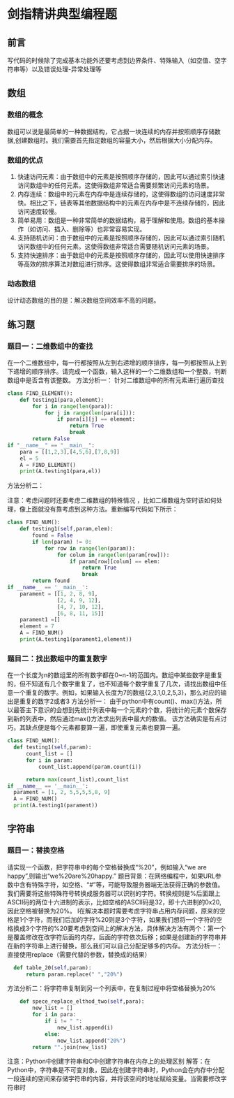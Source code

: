 # 剑指精讲典型编程题

## 前言

  写代码的时候除了完成基本功能外还要考虑到边界条件、特殊输入（如空值、空字符串等）以及错误处理-异常处理等

## 数组

### 数组的概念

  数组可以说是最简单的一种数据结构，它占据一块连续的内存并按照顺序存储数据,创建数组时。我们需要首先指定数组的容量大小，然后根据大小分配内存。

### 数组的优点

1. 快速访问元素：由于数组中的元素是按照顺序存储的，因此可以通过索引快速访问数组中的任何元素。这使得数组非常适合需要频繁访问元素的场景。
2. 内存连续：数组中的元素在内存中是连续存储的，这使得数组的访问速度非常快。相比之下，链表等其他数据结构中的元素在内存中是不连续存储的，因此访问速度较慢。
3. 简单易用：数组是一种非常简单的数据结构，易于理解和使用。数组的基本操作（如访问、插入、删除等）也非常容易实现。
4. 支持随机访问：由于数组中的元素是按照顺序存储的，因此可以通过索引随机访问数组中的任何元素。这使得数组非常适合需要随机访问元素的场景。
5. 支持快速排序：由于数组中的元素是按照顺序存储的，因此可以使用快速排序等高效的排序算法对数组进行排序。这使得数组非常适合需要排序的场景。

### 动态数组

  设计动态数组的目的是：解决数组空间效率不高的问题。

## 练习题

### 题目一：二维数组中的查找
在一个二维数组中，每一行都按照从左到右递增的顺序排序，每一列都按照从上到下递增的顺序排序。请完成一个函数，输入这样的一个二维数组和一个整数，判断数组中是否含有该整数。
方法分析一：
针对二维数组中的所有元素进行遍历查找
```python
class FIND_ELEMENT():
    def testing1(para,elememt):
        for i in range(len(para)):
            for j in range(len(para[i])):
                if para[i][j] == elememt:
                    return True
                    break
        return False
if "__name__" == "__main__":
    para = [[1,2,3],[4,5,6],[7,8,9]]
    el = 5
    A = FIND_ELEMENT()
    print(A.testing1(para,el))
```
方法分析二：

注意：考虑问题时还要考虑二维数组的特殊情况 ，比如二维数组为空时该如何处理，像上面就没有靠考虑到这种方法。重新编写代码如下所示：
```python
class FIND_NUM():
    def testing1(self,param,elem):
        found = False
        if len(param) != 0:
            for row in range(len(param)):
                for colum in range(len(param[row])):
                    if param[row][colum] == elem:
                        return True
                        break
        return found
if __name__ == '__main__':
    parament = [[1, 2, 8, 9],
                [2, 4, 9, 12],
                [4, 7, 10, 12],
                [6, 8, 11, 15]]
    parament1 =[]
    element = 7
    A = FIND_NUM()
    print(A.testing1(parament1,element))
```
### 题目二：找出数组中的重复数字
  在一个长度为n的数组里的所有数字都在0~n-1的范围内。数组中某些数字是重复的，但不知道有几个数字重复了，也不知道每个数字重复了几次，请找出数组中任意一个重复的数字。例如，如果输入长度为7的数组{2,3,1,0,2,5,3}，那么对应的输出是重复的数字2或者3
  方法分析一：
  由于python中有count()、max()方法，所以最答主下意识的会想到先统计列表中每一个元素的个数，将统计的元素个数保存到新的列表中，然后通过max()方法求出列表中最大的数值。
  该方法确实是有点讨巧，其缺点便是每个元素都要算一遍，即使重复元素也要算一遍。
  ```python
class FIND_NUM():
    def testing1(self,param):
        count_list = []
        for i in param:
            count_list.append(param.count(i))

        return max(count_list),count_list
if __name__ == '__main__':
    parament = [1, 2, 5,5,5,5,8, 9]
    A = FIND_NUM()
    print(A.testing1(parament))
```
## 字符串
### 题目一：替换空格
  请实现一个函数，把字符串中的每个空格替换成“%20”，例如输入“we are happy”,则输出“we%20are%20happy.”
  题目背景：在网络编程中，如果URL参数中含有特殊字符，如空格、“#”等，可能导致服务器端无法获得正确的参数值。我们需要将这些特殊符号转换成服务器可以识别的字符。转换规则是%后面跟上ASCII码的两位十六进制的表示，比如空格的ASCII码是32，即十六进制的0x20,因此空格被替换为20%。
 I在解决本题时需要考虑字符串占用内存问题，原来的空格是1个字符，而我们后加的字符%20则是3个字符，如果我们想将一个字符的空格换成3个字符的%20要考虑到空间上的解决方法，具体解决方法有两个：第一个是覆盖修改在改字符后面的内存，后面的字符依次后移；如果是创建新的字符串并在新的字符串上进行替换，那么我们可以自己分配足够多的内存。
  方法分析一：直接使用replace（需要代替的参数，替换成的结果）
  ```python
    def table_20(self,param):
        return param.replace(" ","20%")
```
方法分析二：将字符串复制到另一个列表中，在复制过程中将空格替换为20%
```python
    def spece_replace_elthod_two(self,para):
        new_list = []
        for i in para:
            if i != " ":
                new_list.append(i)
            else:
                new_list.append("20%")
        return "".join(new_list)
```
注意：Python中创建字符串和C中创建字符串在内存上的处理区别
  解答：在Python中，字符串是不可变对象，因此在创建字符串时，Python会在内存中分配一段连续的空间来存储字符串的内容，并将该空间的地址赋给变量。当需要修改字符串时



  

